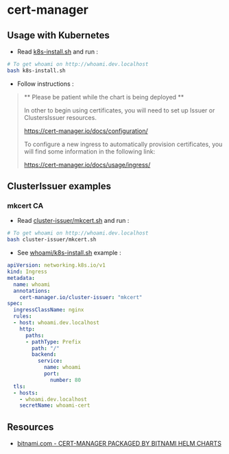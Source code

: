 # cert-manager

## Usage with Kubernetes

* Read [k8s-install.sh](k8s-install.sh) and run :

```bash
# To get whoami on http://whoami.dev.localhost
bash k8s-install.sh
```

* Follow instructions :

>** Please be patient while the chart is being deployed **
>
> In other to begin using certificates, you will need to set up Issuer or ClustersIssuer resources.
>
> https://cert-manager.io/docs/configuration/
>
>To configure a new ingress to automatically provision certificates, you will find some information in the following link:
>
> https://cert-manager.io/docs/usage/ingress/

## ClusterIssuer examples

### mkcert CA

* Read [cluster-issuer/mkcert.sh](cluster-issuer/mkcert.sh) and run :

```bash
# To get whoami on http://whoami.dev.localhost
bash cluster-issuer/mkcert.sh
```

* See [whoami/k8s-install.sh](../whoami/k8s-install.sh) example :

```yaml
apiVersion: networking.k8s.io/v1
kind: Ingress
metadata:
  name: whoami
  annotations:
    cert-manager.io/cluster-issuer: "mkcert"
spec:
  ingressClassName: nginx
  rules:
  - host: whoami.dev.localhost
    http:
      paths:
      - pathType: Prefix
        path: "/"
        backend:
          service:
            name: whoami
            port:
              number: 80
  tls:
  - hosts:
    - whoami.dev.localhost
    secretName: whoami-cert
```


## Resources

* [bitnami.com - CERT-MANAGER PACKAGED BY BITNAMI HELM CHARTS](https://bitnami.com/stack/cert-manager/helm)
